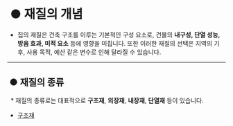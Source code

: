 #  &nbsp;● 재질의 개념

 * 집의 재질은 건축 구조를 이루는 기본적인 구성 요소로, 건물의 **내구성, 단열 성능, 방음 효과, 미적 요소** 등에 영향을 미칩니다. 또한 이러한 재질의 선택은 지역의 기후, 사용 목적, 예산 같은 변수로 인해 달라질 수 있습니다.
 <hr>

## &nbsp;● 재질의 종류

&nbsp; * 재질의 종류로는 대표적으로 __구조재__, __외장재__, __내장재__, __단열재__ 등이 있습니다.
 * <a href="Texture-Type/Structural_materials.md"> 구조재 </a>
